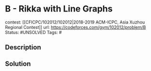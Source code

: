 # B - Rikka with Line Graphs

contest: [[CFICPC/102012/102012|2018-2019 ACM-ICPC, Asia Xuzhou Regional Contest]]
url: https://codeforces.com/gym/102012/problem/B
Status: #UNSOLVED
Tags: #

## Description

## Solution

